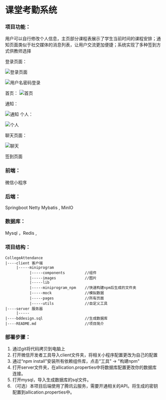 # 课堂考勤系统

### 项目功能：

用户可以自行修改个人信息，主页部分课程表展示了学生当前时间的课程安排；通知页面类似于社交媒体的消息列表，让用户交流更加便捷；系统实现了多种签到方式供教师选择



登录页面：

![登录页面](/photo/index.png)

![用户名密码登录](/photo/USPW.png)

首页：
![首页](/photo/home.png)

通知：

![通知](/photo/notice.png)
个人：

![个人](/photo/profile.png)

聊天页面：

![聊天](/photo/messages.png)

签到页面



### 前端：

微信小程序

### 后端：

Springboot Netty Mybatis , MinIO

### 数据库：

Mysql ，Redis , 



### 项目结构：

```
CollegeAttendance
|----client 客户端
     |-----miniprogram
           |-----components         //组件
           |-----images             //图片
           |-----lib        
           |-----miniprogram_npm    //快速构建npm后生成的文件夹
           |-----mock               //模拟数据
           |-----pages              //所有页面
           |-----utils              //自定义工具
|----server 服务器
     |-----
|----bddesign.sql                   //生成数据库
|----README.md                      //项目简介
```

### 部署步骤：

1. 通过git将代码拷贝到电脑上
2. 打开微信开发者工具导入client文件夹，将相关小程序配置更改为自己的配置
3. 通过“npm install”安装所有依赖组件库，点击“工具” -> "构建npm"
4. 打开server文件夹，在allication.properties中将数据库配置更改你的数据库连接。
5. 打开mysql，导入生成数据库的sql文件。
6. （可选）本项目后端使用了腾讯云服务，需要开通相关的API。将生成的密钥配置到allication.properties中。
